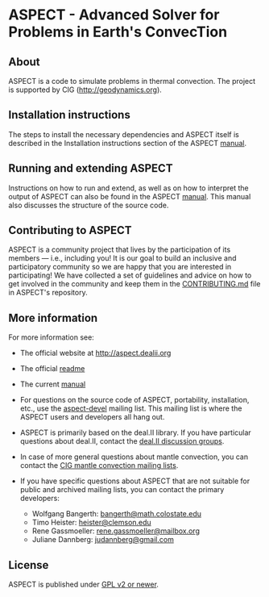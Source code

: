 ASPECT - Advanced Solver for Problems in Earth's ConvecTion
===========================================================


About
-----

ASPECT is a code to simulate problems in thermal convection. The project is
supported by CIG (http://geodynamics.org).



Installation instructions
-------------------------

The steps to install the necessary dependencies and ASPECT itself is described in the Installation instructions section of the ASPECT [manual](http://www.math.clemson.edu/~heister/manual.pdf).



Running and extending ASPECT
----------------------------

Instructions on how to run and extend, as well as on how to interpret the output of ASPECT can also be found in the ASPECT [manual](http://www.math.clemson.edu/~heister/manual.pdf). This manual also discusses the structure of the source code. 



Contributing to ASPECT
----------------------

ASPECT is a community project that lives by the participation of its
members — i.e., including you! It is our goal to build an inclusive
and participatory community so we are happy that you are interested in
participating! We have collected a set of guidelines and advice on how
to get involved in the community and keep them in the 
[CONTRIBUTING.md](CONTRIBUTING.md)
file in ASPECT's repository.



More information
----------------

For more information see:
 - The official website at http://aspect.dealii.org
 - The official [readme](http://aspect.dealii.org/ReadMe.html)
 - The current [manual](http://www.math.clemson.edu/~heister/manual.pdf)
 - For questions on the source code of ASPECT, portability, installation, etc., use the [aspect-devel](http://lists.geodynamics.org/cgi-bin/mailman/listinfo/aspect-devel) mailing list. This mailing list is where the ASPECT users and developers all hang out.
 - ASPECT is primarily based on the deal.II library. If you have particular questions about deal.II, contact the [deal.II discussion groups](https://www.dealii.org/mail.html).
 - In case of more general questions about mantle convection, you can contact the [CIG mantle convection mailing lists](http://lists.geodynamics.org/cgi-bin/mailman/listinfo/cig-MC).
 - If you have specific questions about ASPECT that are not suitable for public and archived mailing lists, you can contact the primary developers:

    - Wolfgang Bangerth: bangerth@math.colostate.edu
    - Timo Heister: heister@clemson.edu
    - Rene Gassmoeller: rene.gassmoeller@mailbox.org
    - Juliane Dannberg: judannberg@gmail.com



License
-------

ASPECT is published under [GPL v2 or newer](LICENSE).


